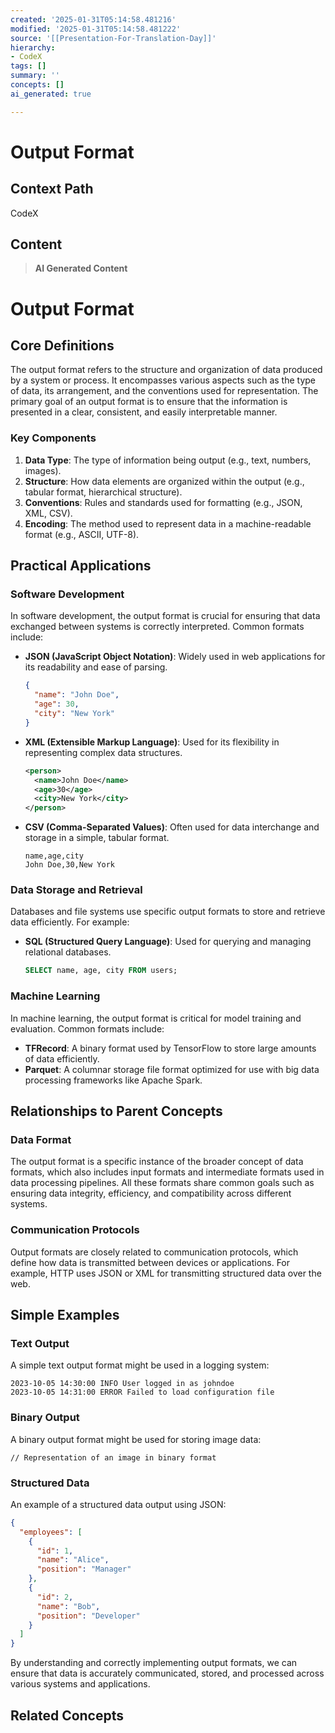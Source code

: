 ```yaml
---
created: '2025-01-31T05:14:58.481216'
modified: '2025-01-31T05:14:58.481222'
source: '[[Presentation-For-Translation-Day]]'
hierarchy:
- CodeX
tags: []
summary: ''
concepts: []
ai_generated: true

---
```


# Output Format

## Context Path
CodeX

## Content
> **AI Generated Content**
 # Output Format

## Core Definitions

The output format refers to the structure and organization of data produced by a system or process. It encompasses various aspects such as the type of data, its arrangement, and the conventions used for representation. The primary goal of an output format is to ensure that the information is presented in a clear, consistent, and easily interpretable manner.

### Key Components

1. **Data Type**: The type of information being output (e.g., text, numbers, images).
2. **Structure**: How data elements are organized within the output (e.g., tabular format, hierarchical structure).
3. **Conventions**: Rules and standards used for formatting (e.g., JSON, XML, CSV).
4. **Encoding**: The method used to represent data in a machine-readable format (e.g., ASCII, UTF-8).

## Practical Applications

### Software Development

In software development, the output format is crucial for ensuring that data exchanged between systems is correctly interpreted. Common formats include:

- **JSON (JavaScript Object Notation)**: Widely used in web applications for its readability and ease of parsing.
  ```json
  {
    "name": "John Doe",
    "age": 30,
    "city": "New York"
  }
  ```
- **XML (Extensible Markup Language)**: Used for its flexibility in representing complex data structures.
  ```xml
  <person>
    <name>John Doe</name>
    <age>30</age>
    <city>New York</city>
  </person>
  ```
- **CSV (Comma-Separated Values)**: Often used for data interchange and storage in a simple, tabular format.
  ```csv
  name,age,city
  John Doe,30,New York
  ```

### Data Storage and Retrieval

Databases and file systems use specific output formats to store and retrieve data efficiently. For example:

- **SQL (Structured Query Language)**: Used for querying and managing relational databases.
  ```sql
  SELECT name, age, city FROM users;
  ```

### Machine Learning

In machine learning, the output format is critical for model training and evaluation. Common formats include:

- **TFRecord**: A binary format used by TensorFlow to store large amounts of data efficiently.
- **Parquet**: A columnar storage file format optimized for use with big data processing frameworks like Apache Spark.

## Relationships to Parent Concepts

### Data Format

The output format is a specific instance of the broader concept of data formats, which also includes input formats and intermediate formats used in data processing pipelines. All these formats share common goals such as ensuring data integrity, efficiency, and compatibility across different systems.

### Communication Protocols

Output formats are closely related to communication protocols, which define how data is transmitted between devices or applications. For example, HTTP uses JSON or XML for transmitting structured data over the web.

## Simple Examples

### Text Output

A simple text output format might be used in a logging system:
```plaintext
2023-10-05 14:30:00 INFO User logged in as johndoe
2023-10-05 14:31:00 ERROR Failed to load configuration file
```

### Binary Output

A binary output format might be used for storing image data:
```binary
// Representation of an image in binary format
```

### Structured Data

An example of a structured data output using JSON:
```json
{
  "employees": [
    {
      "id": 1,
      "name": "Alice",
      "position": "Manager"
    },
    {
      "id": 2,
      "name": "Bob",
      "position": "Developer"
    }
  ]
}
```

By understanding and correctly implementing output formats, we can ensure that data is accurately communicated, stored, and processed across various systems and applications.

## Related Concepts
